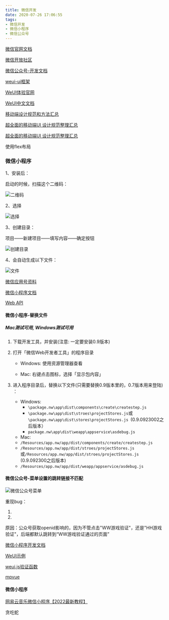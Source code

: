 ```yaml
---
title: 微信开发
date: 2020-07-26 17:06:55
tags: 
- 微信开发  
- 微信小程序
- 微信公众号
---
```


[微信官网文档](https://developers.weixin.qq.com/doc/)

[微信开放社区](https://developers.weixin.qq.com/community/homepage)

[微信公众号-开发文档](https://developers.weixin.qq.com/doc/offiaccount/Getting_Started/Overview.html)

[weui-ui框架](https://github.com/Tencent/weui)

[WeUI体验官网](https://weui.io/)

[WeUI中文文档](https://www.kancloud.cn/ywfwj2008/weui/274290)

[移动端设计规范和方法汇总](https://www.zcool.com.cn/article/ZODQ2Mzg0.html)

[超全面的移动端UI 设计规范整理汇总](http://www.uishe.cn/153001.html)

[超全面的移动端UI 设计规范整理汇总](https://www.uisdc.com/mobile-ui-design-specifications)



使用flex布局



### 微信小程序

1、安装后：

启动的时候，扫描这个二维码：

![二维码](https://raw.githubusercontent.com/winney07/Images/main/winney07.github.io/%E5%BE%AE%E4%BF%A1%E5%BC%80%E5%8F%91/1.png)

2、选择

![选择](https://raw.githubusercontent.com/winney07/Images/main/winney07.github.io/%E5%BE%AE%E4%BF%A1%E5%BC%80%E5%8F%91/2.png)

3、创建目录：

项目——新建项目——填写内容——确定按钮

![创建目录](https://raw.githubusercontent.com/winney07/Images/main/winney07.github.io/%E5%BE%AE%E4%BF%A1%E5%BC%80%E5%8F%91/3.png)

4、会自动生成以下文件：

![文件](https://raw.githubusercontent.com/winney07/Images/main/winney07.github.io/%E5%BE%AE%E4%BF%A1%E5%BC%80%E5%8F%91/4.png)



[微信应用号资料](http://blog.chengsanjin.com/2016/09/21/yingyonghaoawesome/)

[微信小程序文档](https://mp.weixin.qq.com/debug/wxadoc/dev/index.html)

[Web API]( https://developer.mozilla.org/zh-CN/docs/Web/API/WebSocket?t=1475052049833)

#### 微信小程序-替换文件

##### Mac测试可用, Windows测试可用

1. 下载开发工具，并安装(注意: 一定要安装0.9版本)

2. 打开「微信Web开发者工具」的程序目录

   - Windows: 使用资源管理器查看

   - Mac: 右键点击图标，选择「显示包内容」

3. 进入程序目录后，替换以下文件(只需要替换0.9版本里的，0.7版本用来登陆) ：
   - Windows:
     - `\package.nw\app\dist\components\create\createstep.js`
     - `\package.nw\app\dist\stroes\projectStores.js`或`\package.nw\app\dist\stores\projectStores.js `(0.9.0923002之后版本）
     - `package.nw\app\dist\weapp\appservice\asdebug.js`
   -  Mac:
     - `/Resources/app.nw/app/dist/components/create/createstep.js`
     - `/Resources/app.nw/app/dist/stroes/projectStores.js `或`/Resources/app.nw/app/dist/stroes/projectStores.js`
       (0.9.092300之后版本)
     - `/Resources/app.nw/app/dist/weapp/appservice/asdebug.js`



#### 微信公众号-菜单设置的跳转链接不匹配

![微信公众号菜单](https://raw.githubusercontent.com/winney07/Images/main/winney07.github.io/%E5%BE%AE%E4%BF%A1%E5%BC%80%E5%8F%91/%E5%BE%AE%E4%BF%A1%E5%85%AC%E4%BC%97%E5%8F%B7-%E8%8F%9C%E5%8D%95.png)

重现bug：

1. 
2. 

原因：公众号获取openid影响的，因为不管点击"WW游戏验证"，还是"HH游戏验证"，后端都默认跳转到“WW游戏验证通过的页面”



[微信小程序开发文档](https://www.w3cschool.cn/weixinapp/)

[WeUI示例](https://weui.io/)

[weui.js验证函数](https://github.com/Tencent/weui.js/blob/master/docs/component/form.md#validate)

[mpvue](http://mpvue.com/)



#### 微信小程序

[网易云音乐微信小程序【2022最新教程】](https://www.bilibili.com/video/BV1H34y1p7Fd)



贪吃蛇